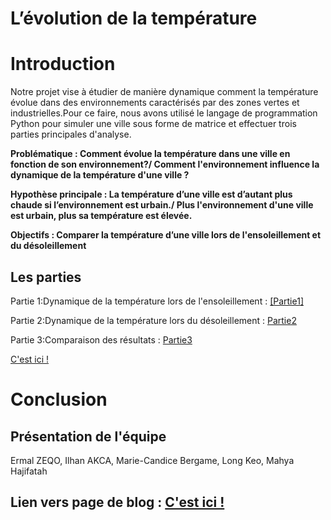 # L’évolution de la température

# Introduction 

Notre projet vise à étudier de manière dynamique comment la température évolue dans des environnements caractérisés par des zones vertes et industrielles.Pour ce faire, nous avons utilisé le langage de programmation Python pour simuler une ville sous forme de matrice et effectuer trois parties principales d'analyse.

**Problématique : Comment évolue la température dans une ville en fonction de son environnement?/ Comment l'environnement influence la dynamique de la température d'une ville ?**

**Hypothèse principale : La température d’une ville est d’autant plus chaude si l’environnement est urbain./
Plus l'environnement d'une ville est urbain, plus sa température est élevée.**

**Objectifs : Comparer la température d’une ville lors de l'ensoleillement et du désoleillement**

## Les parties
Partie 1:Dynamique de la température lors de l'ensoleillement :
<a href="Partie1.html"> [Partie1] </a>

Partie 2:Dynamique de la température lors du désoleillement :
[Partie2](https://github.com/are-dynamic-2024-g6/environnements/blob/master/Partie2.md)

Partie 3:Comparaison des résultats :
[Partie3](https://github.com/are-dynamic-2024-g6/environnements/blob/master/Partie2.md)

<a href="Partie3.html"> C'est ici ! </a>

# Conclusion



## Présentation de l'équipe

Ermal ZEQO, Ilhan AKCA, Marie-Candice Bergame, Long Keo, Mahya Hajifatah

## Lien vers page de blog : <a href="blog.html"> C'est ici ! </a>
